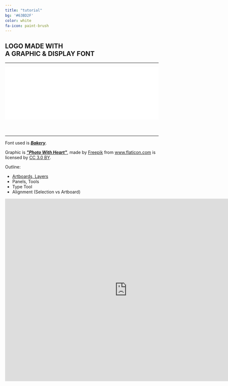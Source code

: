 ```yaml
---
title: "tutorial"
bg: '#63BD2F'
color: white
fa-icon: paint-brush
---
```


<h2 style="text-transform: uppercase;">Logo Made With<br>A Graphic & Display Font</h2>

<hr>
  <div style="text-align: center; margin-bottom: 50px;">
    <img src="./img/tutorial-logo.png" style="width: 600px"/>
  </div>
<hr>

Font used is <a href="http://www.stereo-type.fr/fonts/bakery/" target="_blank">**_Bakery_**</a>.

Graphic is <a href="https://www.flaticon.com/free-icon/photo-camera-with-heart_68515" target="_blank">**_"Photo With Heart"_**</a>, made by <a href="http://www.freepik.com" title="Freepik">Freepik</a> from <a href="https://www.flaticon.com/" title="Flaticon">www.flaticon.com</a> is licensed by <a href="http://creativecommons.org/licenses/by/3.0/" title="Creative Commons BY 3.0" target="_blank">CC 3.0 BY</a>.

Outline:
- [Artboards, Layers](./img/workspace.jpg)
- Panels, Tools
- Type Tool
- Alignment (Selection vs Artboard)

<iframe src="https://h5p.org/h5p/embed/274091" width="800" height="600" frameborder="0" allowfullscreen="allowfullscreen"></iframe><script src="https://h5p.org/sites/all/modules/h5p/library/js/h5p-resizer.js" charset="UTF-8"></script>
